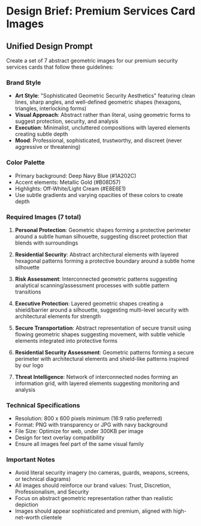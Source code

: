 # Design Brief: Premium Services Card Images

## Unified Design Prompt

Create a set of 7 abstract geometric images for our premium security services cards that follow these guidelines:

### Brand Style
- **Art Style**: "Sophisticated Geometric Security Aesthetics" featuring clean lines, sharp angles, and well-defined geometric shapes (hexagons, triangles, interlocking forms)
- **Visual Approach**: Abstract rather than literal, using geometric forms to suggest protection, security, and analysis
- **Execution**: Minimalist, uncluttered compositions with layered elements creating subtle depth
- **Mood**: Professional, sophisticated, trustworthy, and discreet (never aggressive or threatening)

### Color Palette
- Primary background: Deep Navy Blue (#1A202C)
- Accent elements: Metallic Gold (#B08D57)
- Highlights: Off-White/Light Cream (#E8E6E1)
- Use subtle gradients and varying opacities of these colors to create depth

### Required Images (7 total)

1. **Personal Protection**: Geometric shapes forming a protective perimeter around a subtle human silhouette, suggesting discreet protection that blends with surroundings

2. **Residential Security**: Abstract architectural elements with layered hexagonal patterns forming a protective boundary around a subtle home silhouette

3. **Risk Assessment**: Interconnected geometric patterns suggesting analytical scanning/assessment processes with subtle pattern transitions

4. **Executive Protection**: Layered geometric shapes creating a shield/barrier around a silhouette, suggesting multi-level security with architectural elements for strength

5. **Secure Transportation**: Abstract representation of secure transit using flowing geometric shapes suggesting movement, with subtle vehicle elements integrated into protective forms

6. **Residential Security Assessment**: Geometric patterns forming a secure perimeter with architectural elements and shield-like patterns inspired by our logo

7. **Threat Intelligence**: Network of interconnected nodes forming an information grid, with layered elements suggesting monitoring and analysis

### Technical Specifications
- Resolution: 800 x 600 pixels minimum (16:9 ratio preferred)
- Format: PNG with transparency or JPG with navy background
- File Size: Optimize for web, under 300KB per image
- Design for text overlay compatibility
- Ensure all images feel part of the same visual family

### Important Notes
- Avoid literal security imagery (no cameras, guards, weapons, screens, or technical diagrams)
- All images should reinforce our brand values: Trust, Discretion, Professionalism, and Security
- Focus on abstract geometric representation rather than realistic depiction
- Images should appear sophisticated and premium, aligned with high-net-worth clientele 